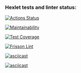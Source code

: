 ### Hexlet tests and linter status:
[![Actions Status](https://github.com/FrissonFrisson/python-project-50/workflows/hexlet-check/badge.svg)](https://github.com/FrissonFrisson/python-project-50/actions)

[![Maintainability](https://api.codeclimate.com/v1/badges/678c5be549e7e79148fc/maintainability)](https://codeclimate.com/github/FrissonFrisson/python-project-50/maintainability)

[![Test Coverage](https://api.codeclimate.com/v1/badges/678c5be549e7e79148fc/test_coverage)](https://codeclimate.com/github/FrissonFrisson/python-project-50/test_coverage)

[![Frisson Lint](https://github.com/FrissonFrisson/python-project-50/actions/workflows/check_lint.yml/badge.svg)](https://github.com/FrissonFrisson/python-project-50/actions/workflows/check_lint.yml)

[![asciicast](https://asciinema.org/a/WeZ6UAxTIVTtu1LPFz5p4dKpv.svg)](https://asciinema.org/a/WeZ6UAxTIVTtu1LPFz5p4dKpv)


[![asciicast](https://asciinema.org/a/dY1gknXdeb5Jqm2cnDqesVSi7.svg)](https://asciinema.org/a/dY1gknXdeb5Jqm2cnDqesVSi7)

